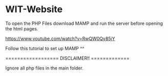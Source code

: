 # WIT-Website

To open the PHP Files download MAMP and run the server before opening the html pages.

https://www.youtube.com/watch?v=RwQW0Qy85jY

Follow this tutorial to set up MAMP ^^



================== DISCLAIMER!! =============

Ignore all php files in the main folder.